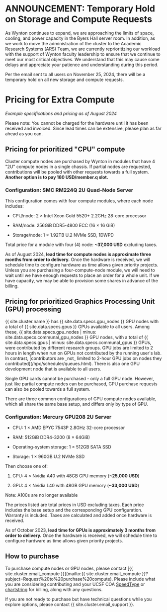 # ANNOUNCEMENT: Temporary Hold on Storage and Compute Requests

As Wynton continues to expand, we are approaching the limits of space, cooling, and power capacity in the Byers Hall server room. In addition, as we work to move the administration of the cluster to the Academic Research Systems (ARS) Team, we are currently reprioritizing our workload with the support of Wynton faculty leadership to ensure that we continue to meet our most critical objectives. We understand that this may cause some delays and appreciate your patience and understanding during this period.

Per the email sent to all users on November 25, 2024, there will be a temporary hold on all new storage and compute requests.

# Pricing for Extra Compute

_Example specifications and pricing as of August 2024_

Please note: You cannot be charged for the hardware until it has been received and invoiced. Since lead times can be extensive, please plan as far ahead as you can. 


## Pricing for prioritized "CPU" compute

Cluster compute nodes are purchased by Wynton in modules that have 4 "2U" compute nodes in a single chassis. If partial nodes are requested, contributions will be pooled with other requests towards a full system. **Another option is to pay 180 USD/member.q slot.**


### Configuration: SMC RM224Q 2U Quad-Node Server

This configuration comes with four compute modules, where each node includes:

* CPU/node: 2 × Intel Xeon Gold 5520+ 2.2GHz 28-core processor 

* RAM/node: 256GiB DDR5-4800 ECC (16 × 16 GiB)

* Storage/node: 1 × 1.92TB U.2 NVMe SSD, 1DWPD

Total price for a module with four (4) node: **~37,000 USD** excluding taxes.

As of August 2024, **lead time for compute nodes is approximate three months from order to delivery.** Once the hardware is received, we will schedule time to configure hardware as time allows given priority projects. Unless you are purchasing a four-compute-node module, we will need to wait until we have enough requests to place an order for a whole unit. If we have capacity, we may be able to provision some shares in advance of the billing. 

## Pricing for prioritized Graphics Processing Unit (GPU) processing

<div class="alert alert-info" role="alert" markdown="1">
{{ site.cluster.name }} has {{ site.data.specs.gpu_nodes }} GPU nodes with a total of {{ site.data.specs.gpus }} GPUs available to all users. Among these, {{ site.data.specs.gpu_nodes | minus: site.data.specs.communal_gpu_nodes }} GPU nodes, with a total of {{ site.data.specs.gpus | minus: site.data.specs.communal_gpus }} GPUs, were contributed by different research groups. GPU jobs are limited to 2 hours in length when run on GPUs not contributed by the running user's lab.  In contrast, [contributors are _not_ limited to 2-hour GPU jobs on nodes they contributed](/hpc/scheduler/queues.html). There is also one GPU development node that is available to all users.
</div>

Single GPU cards cannot be purchased - only a full GPU node. However, just like partial compute nodes can be purchased, GPU purchase requests can also be pooled towards a full system. 

There are three common configurations of GPU compute nodes available, which all share the same base setup, and differs only by type of GPU.

### Configuration: Mercury GPU208 2U Server

* CPU: 1 × AMD EPYC 7543P 2.8GHz 32-core processor

* RAM: 512GiB DDR4-3200 (8 × 64GiB)

* Operating-system storage: 1 × 512GB SATA SSD

* Storage: 1 × 960GB U.2 NVMe SSD

Then choose one of:

1. GPU: 4 × Nvidia A40 with 48GB GPU memory (**~25,000 USD**) 

2. GPU: 4 × Nvidia L40 with 48GB GPU memory (**~33,000 USD**)

Note: A100s are no longer available

The prices listed are total prices in USD excluding taxes.  Each price includes the base setup and the corresponding GPU configuration. Warranty is included.  Taxes are calculated and added once hardware is received.

As of October 2023, **lead time for GPUs is approximately 3 months from order to delivery.**  Once the hardware is received, we will schedule time to configure hardware as time allows given priority projects.  


## How to purchase

To purchase compute nodes or GPU nodes, please contact [{{ site.cluster.email_compute }}](mailto:{{ site.cluster.email_compute }}?subject=Request%20to%20purchase%20compute). Please include what you are considering contributing and your UCSF COA [SpeedType] or [chartstring] for billing, along with any questions.

If you are not ready to purchase but have technical questions while you explore options, please contact {{ site.cluster.email_support }}. 

[SpeedType]: https://controller.ucsf.edu/how-to-guides/accounting-reporting/using-ucsf-chart-accounts
[chartstring]: https://controller.ucsf.edu/how-to-guides/accounting-reporting/using-ucsf-chart-accounts
